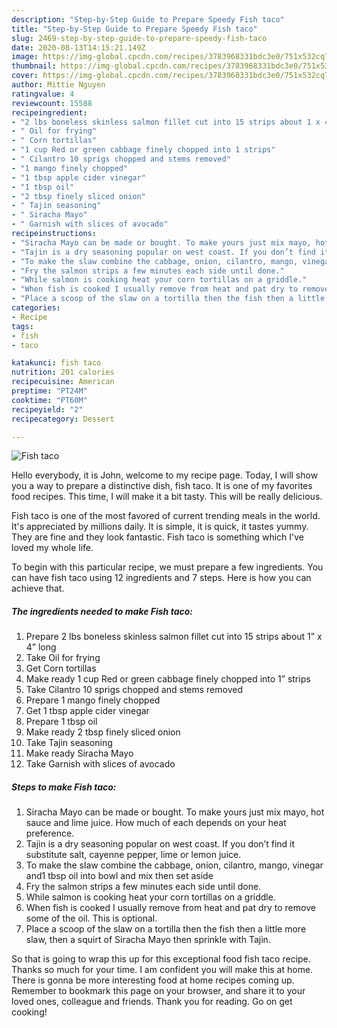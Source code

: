 ```yaml
---
description: "Step-by-Step Guide to Prepare Speedy Fish taco"
title: "Step-by-Step Guide to Prepare Speedy Fish taco"
slug: 2469-step-by-step-guide-to-prepare-speedy-fish-taco
date: 2020-08-13T14:15:21.149Z
image: https://img-global.cpcdn.com/recipes/3783968331bdc3e0/751x532cq70/fish-taco-recipe-main-photo.jpg
thumbnail: https://img-global.cpcdn.com/recipes/3783968331bdc3e0/751x532cq70/fish-taco-recipe-main-photo.jpg
cover: https://img-global.cpcdn.com/recipes/3783968331bdc3e0/751x532cq70/fish-taco-recipe-main-photo.jpg
author: Mittie Nguyen
ratingvalue: 4
reviewcount: 15588
recipeingredient:
- "2 lbs boneless skinless salmon fillet cut into 15 strips about 1 x 4 long"
- " Oil for frying"
- " Corn tortillas"
- "1 cup Red or green cabbage finely chopped into 1 strips"
- " Cilantro 10 sprigs chopped and stems removed"
- "1 mango finely chopped"
- "1 tbsp apple cider vinegar"
- "1 tbsp oil"
- "2 tbsp finely sliced onion"
- " Tajin seasoning"
- " Siracha Mayo"
- " Garnish with slices of avocado"
recipeinstructions:
- "Siracha Mayo can be made or bought. To make yours just mix mayo, hot sauce and lime juice. How much of each depends on your heat preference."
- "Tajin is a dry seasoning popular on west coast. If you don’t find it substitute salt, cayenne pepper, lime or lemon juice."
- "To make the slaw combine the cabbage, onion, cilantro, mango, vinegar and1 tbsp oil into bowl and mix then set aside"
- "Fry the salmon strips a few minutes each side until done."
- "While salmon is cooking heat your corn tortillas on a griddle."
- "When fish is cooked I usually remove from heat and pat dry to remove some of the oil. This is optional."
- "Place a scoop of the slaw on a tortilla then the fish then a little more slaw, then a squirt of Siracha Mayo then sprinkle with Tajin."
categories:
- Recipe
tags:
- fish
- taco

katakunci: fish taco 
nutrition: 201 calories
recipecuisine: American
preptime: "PT24M"
cooktime: "PT60M"
recipeyield: "2"
recipecategory: Dessert

---
```



![Fish taco](https://img-global.cpcdn.com/recipes/3783968331bdc3e0/751x532cq70/fish-taco-recipe-main-photo.jpg)

Hello everybody, it is John, welcome to my recipe page. Today, I will show you a way to prepare a distinctive dish, fish taco. It is one of my favorites food recipes. This time, I will make it a bit tasty. This will be really delicious.



Fish taco is one of the most favored of current trending meals in the world. It's appreciated by millions daily. It is simple, it is quick, it tastes yummy. They are fine and they look fantastic. Fish taco is something which I've loved my whole life.


To begin with this particular recipe, we must prepare a few ingredients. You can have fish taco using 12 ingredients and 7 steps. Here is how you can achieve that.

<!--inarticleads1-->

##### The ingredients needed to make Fish taco:

1. Prepare 2 lbs boneless skinless salmon fillet cut into 15 strips about 1” x 4” long
1. Take  Oil for frying
1. Get  Corn tortillas
1. Make ready 1 cup Red or green cabbage finely chopped into 1” strips
1. Take  Cilantro 10 sprigs chopped and stems removed
1. Prepare 1 mango finely chopped
1. Get 1 tbsp apple cider vinegar
1. Prepare 1 tbsp oil
1. Make ready 2 tbsp finely sliced onion
1. Take  Tajin seasoning
1. Make ready  Siracha Mayo
1. Take  Garnish with slices of avocado




<!--inarticleads2-->

##### Steps to make Fish taco:

1. Siracha Mayo can be made or bought. To make yours just mix mayo, hot sauce and lime juice. How much of each depends on your heat preference.
1. Tajin is a dry seasoning popular on west coast. If you don’t find it substitute salt, cayenne pepper, lime or lemon juice.
1. To make the slaw combine the cabbage, onion, cilantro, mango, vinegar and1 tbsp oil into bowl and mix then set aside
1. Fry the salmon strips a few minutes each side until done.
1. While salmon is cooking heat your corn tortillas on a griddle.
1. When fish is cooked I usually remove from heat and pat dry to remove some of the oil. This is optional.
1. Place a scoop of the slaw on a tortilla then the fish then a little more slaw, then a squirt of Siracha Mayo then sprinkle with Tajin.




So that is going to wrap this up for this exceptional food fish taco recipe. Thanks so much for your time. I am confident you will make this at home. There is gonna be more interesting food at home recipes coming up. Remember to bookmark this page on your browser, and share it to your loved ones, colleague and friends. Thank you for reading. Go on get cooking!
